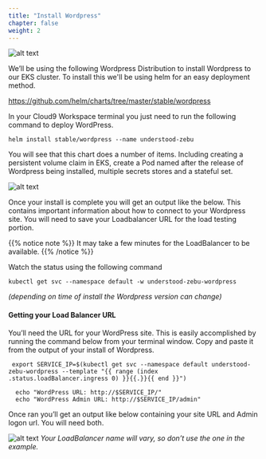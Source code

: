 ```yaml
---
title: "Install Wordpress"
chapter: false
weight: 2
---
```



![alt text](/images/ekscwci/wordpresslogo.png "Wordpress Logo")

We’ll be using the following Wordpress Distribution to install Wordpress to our EKS cluster. To install this we'll be using helm for an easy deployment method. 

https://github.com/helm/charts/tree/master/stable/wordpress 

In your Cloud9 Workspace terminal you just need to run the following command to deploy WordPress. 

```
helm install stable/wordpress --name understood-zebu
```

You will see that this chart does a number of items. Including creating a persistent volume claim in EKS, create a Pod named after the release of Wordpress being installed, multiple secrets stores and a stateful set. 
 

![alt text](/images/ekscwci/helminstalloutput.png "Helm Install Output")
 

Once your install is complete you will get an output like the below. This contains important information about how to connect to your Wordpress site. You will need to save your Loadbalancer URL for the load testing portion. 

{{% notice note %}}
It may take a few minutes for the LoadBalancer to be available.
{{% /notice %}} 

Watch the status using the following command
```
kubectl get svc --namespace default -w understood-zebu-wordpress
``` 
*(depending on time of install the Wordpress version can change)*


#### Getting your Load Balancer URL

You’ll need the URL for your WordPress site. This is easily accomplished by running the command below from your terminal window. Copy and paste it from the output of your install of Wordpress. 

```
 export SERVICE_IP=$(kubectl get svc --namespace default understood-zebu-wordpress --template "{{ range (index .status.loadBalancer.ingress 0) }}{{.}}{{ end }}")
 
  echo "WordPress URL: http://$SERVICE_IP/"
  echo "WordPress Admin URL: http://$SERVICE_IP/admin"
```
Once ran you’ll get an output like below containing your site URL and Admin logon url. You will need both. 
 

![alt text](/images/ekscwci/lboutput.png "LB Output")
*Your LoadBalancer name will vary, so don’t use the one in the example.*

 
